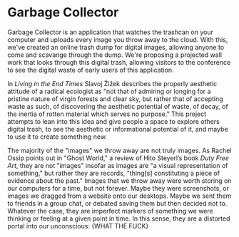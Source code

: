 # Garbage Collector

Garbage Collector is an application that watches the trashcan on your computer and uploads every image you throw away to the cloud. With this, we've created an online trash dump for digital images, allowing anyone to come and scavange through the dump. We're proposing a projected wall work that looks through this digital trash, allowing visitors to the conference to see the digital waste of early users of this application.

In _Living in the End Times_ Slavoj Žižek describes the properly aesthetic attitude of a radical ecologist as "not that of admiring or longing for a pristine nature of virgin forests and clear sky, but rather that of accepting waste as such, of discovering the aesthetic potential of waste, of decay, of the inertia of rotten material which serves no purpose." This project attempts to lean into this idea and give people a space to explore others digital trash, to see the aesthetic or informational potential of it, and maybe to use it to create something new.

The majority of the "images" we throw away are not truly images. As Rachel Ossip points out in "Ghost World," a review of Hito Steyerl’s book _Duty Free Art_, they are not "images" insofar as images are "a visual representation of something," but rather they are records, "thing[s] constituting a piece of evidence about the past." Images that we throw away were worth storing on our computers for a time, but not forever. Maybe they were screenshots, or images we dragged from a website onto our desktops. Maybe we sent them to friends in a group chat, or debated saving them but then decided not to. Whatever the case, they are imperfect markers of something we were thinking or feeling at a given point in time. In this sense, they are a distorted portal into our unconscious: {WHAT THE FUCK}
